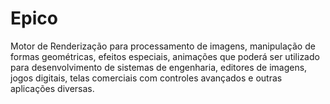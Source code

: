 # Epico
Motor de Renderização para processamento de imagens, manipulação de formas geométricas, efeitos especiais, animações que poderá ser utilizado para desenvolvimento de sistemas de engenharia, editores de imagens, jogos digitais, telas comerciais com controles avançados e outras aplicações diversas.
